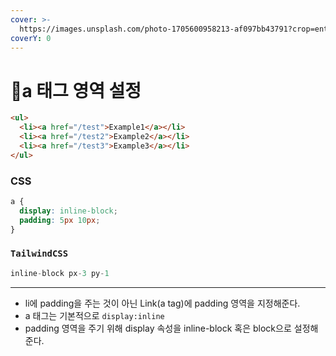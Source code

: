 ```yaml
---
cover: >-
  https://images.unsplash.com/photo-1705600958213-af097bb43791?crop=entropy&cs=srgb&fm=jpg&ixid=M3wxOTcwMjR8MHwxfHJhbmRvbXx8fHx8fHx8fDE3MTE1MzMyNzF8&ixlib=rb-4.0.3&q=85
coverY: 0
---
```


# a 태그 영역 설정

```html
<ul>
  <li><a href="/test">Example1</a></li>
  <li><a href="/test2">Example2</a></li>
  <li><a href="/test3">Example3</a></li>
</ul>
```

### CSS

```css
a {
  display: inline-block;
  padding: 5px 10px;
}
```

### `TailwindCSS`

```javascript
inline-block px-3 py-1
```

***

* li에 padding을 주는 것이 아닌 Link(a tag)에 padding 영역을 지정해준다.
* a 태그는 기본적으로 `display:inline`
* padding 영역을 주기 위해 display 속성을 inline-block 혹은 block으로 설정해준다.
